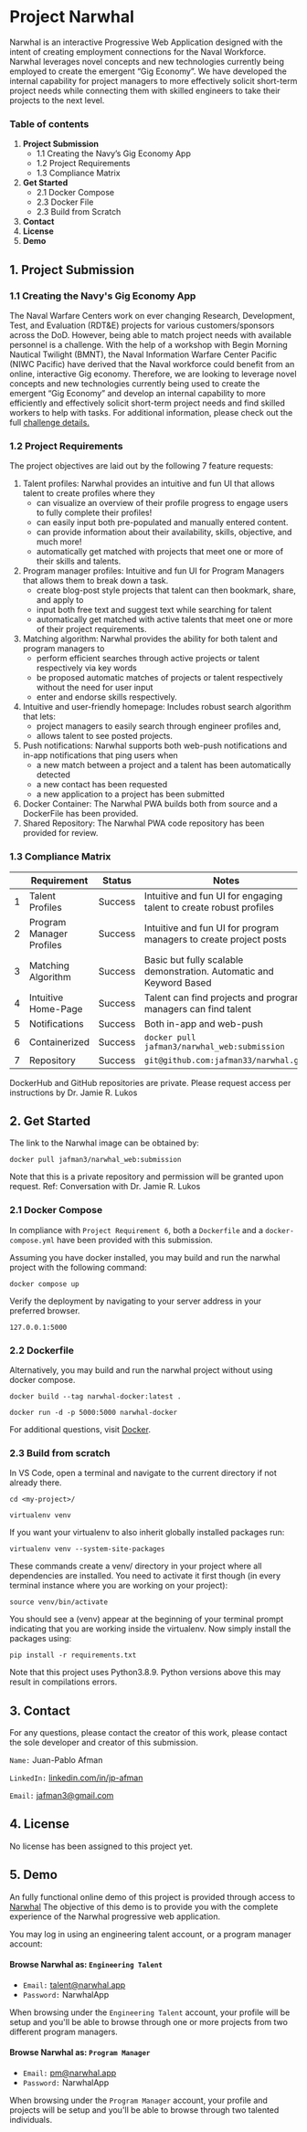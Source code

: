 # Project Narwhal
Narwhal is an interactive Progressive Web Application designed with the intent of creating employment connections for the Naval Workforce. Narwhal leverages novel concepts and new technologies currently being employed to create the emergent “Gig Economy”. We have developed the internal capability for project managers to more effectively solicit short-term project needs while connecting them with skilled engineers to take their projects to the next level.
### Table of contents
1. **Project Submission**
	- 1.1 Creating the Navy’s Gig Economy App
	- 1.2 Project Requirements
	- 1.3 Compliance Matrix
2. **Get Started**
	- 2.1 Docker Compose
	- 2.3 Docker File
	- 2.3 Build from Scratch
3. **Contact**
4. **License**
5. **Demo**

## 1. Project Submission

### 1.1 Creating the Navy's Gig Economy App

The Naval Warfare Centers work on ever changing Research, Development, Test, and Evaluation (RDT&E) projects for various customers/sponsors across the DoD. However, being able to match project needs with available personnel is a challenge. With the help of a workshop with Begin Morning Nautical Twilight (BMNT), the Naval Information Warfare Center Pacific (NIWC Pacific) have derived that the Naval workforce could benefit from an online, interactive Gig economy. Therefore, we are looking to leverage novel concepts and new technologies currently being used to create the emergent “Gig Economy” and develop an internal capability to more efficiently and effectively solicit short-term project needs and find skilled workers to help with tasks. For additional information, please check out the full [challenge details.](https://www.challenge.gov/?challenge=project-narwhal)

### 1.2 Project Requirements
The project objectives are laid out by the following 7 feature requests:
1.	Talent profiles: Narwhal provides an intuitive and fun UI that allows talent to create profiles where they
	- can visualize an overview of their profile progress to engage users to fully complete their profiles!
	- can easily input both pre-populated and manually entered content.
	- can provide information about their availability, skills, objective, and much more!
	- automatically get matched with projects that meet one or more of their skills and talents.
2.	Program manager profiles: Intuitive and fun UI for Program Managers that allows them to break down a task.
	- create blog-post style projects that talent can then bookmark, share, and apply to
	- input both free text and suggest text while searching for talent
	- automatically get matched with active talents that meet one or more of their project requirements.
3.	Matching algorithm: Narwhal provides the ability for both talent and program managers to
	-	perform efficient searches through active projects or talent respectively via key words 
	-	be proposed automatic matches of projects or talent respectively without the need for user input
	-	enter and endorse skills respectively.
4.	Intuitive and user-friendly homepage: Includes robust search algorithm that lets:
	-	project managers to easily search through engineer profiles and,
	-	allows talent to see posted projects.
5.	Push notifications: Narwhal supports both web-push notifications and in-app notifications that ping users when 
	-	a new match between a project and a talent has been automatically detected
	-	a new contact has been requested
	-	a new application to a project has been submitted
6.	Docker Container: The Narwhal PWA builds both from source and a DockerFile has been provided.
7.	Shared Repository: The Narwhal PWA code repository has been provided for review. 

### 1.3 Compliance Matrix
| |      Requirement          |     Status    |     Notes     |
|-|---------------------------|:-------------:|---------------|
|1| Talent Profiles 				|    Success    | Intuitive and fun UI for engaging talent to create robust profiles |
|2| Program Manager Profiles 		|    Success    | Intuitive and fun UI for program managers to create project posts |
|3| Matching Algorithm 				|    Success    | Basic but fully scalable demonstration. Automatic and Keyword Based |
|4| Intuitive Home-Page 			|    Success    | Talent can find projects and program managers can find talent |
|5| Notifications 					|    Success    | Both in-app and web-push          |
|6| Containerized 					|    Success    | `docker pull jafman3/narwhal_web:submission` |
|7| Repository 						|    Success    | `git@github.com:jafman33/narwhal.git` |

DockerHub and GitHub repositories are private. Please request access per instructions by Dr. Jamie R. Lukos

## 2. Get Started

The link to the Narwhal image can be obtained by:

`docker pull jafman3/narwhal_web:submission`

Note that this is a private repository and permission will be granted upon request.
Ref: Conversation with Dr. Jamie R. Lukos

### 2.1 Docker Compose

In compliance with ```Project Requirement 6```,  both a ```Dockerfile``` and a ```docker-compose.yml``` have been provided with this submission. 

Assuming you have docker installed, you may build and run the narwhal project with the following command:

```docker compose up```

Verify the deployment by navigating to your server address in your preferred browser.

``` 127.0.0.1:5000 ```

### 2.2 Dockerfile
Alternatively, you may build and run the narwhal project without using docker compose. 

```docker build --tag narwhal-docker:latest .```

```docker run -d -p 5000:5000 narwhal-docker```

For additional questions, visit [Docker](https://docker-curriculum.com/).

### 2.3 Build from scratch 
In VS Code, open a terminal and navigate to the current directory if not already there.

`cd <my-project>/`

`virtualenv venv`

If you want your virtualenv to also inherit globally installed packages run:

`virtualenv venv --system-site-packages`

These commands create a venv/ directory in your project where all dependencies are installed. You need to activate it first though (in every terminal instance where you are working on your project):

`source venv/bin/activate`

You should see a (venv) appear at the beginning of your terminal prompt indicating that you are working inside the virtualenv. 
Now simply install the packages using:

`pip install -r requirements.txt`

Note that this project uses Python3.8.9. Python versions above this may result in compilations errors.

## 3. Contact

For any questions, please contact the creator of this work, please contact the sole developer and creator of this submission.

`Name:` Juan-Pablo Afman

`LinkedIn:`  [linkedin.com/in/jp-afman](https://www.linkedin.com/in/jp-afman/)

`Email:` [jafman3@gmail.com](mailto:jp-afman@atlrobotics.com)

## 4. License

No license has been assigned to this project yet.

## 5. Demo
An fully functional online demo of this project is provided through access to [Narwhal](http://139.144.26.69) 
The objective of this demo is to provide you with the complete experience of the Narwhal progressive web application.

You may log in using an engineering talent account, or a program manager account:
#### Browse Narwhal as: `Engineering Talent`
- `Email:` talent@narwhal.app
- `Password:` NarwhalApp

When browsing under the `Engineering Talent` account, your profile will be setup and you'll be able to browse through one or more projects from two different program managers.

#### Browse Narwhal as: `Program Manager`
- `Email:` pm@narwhal.app
- `Password:` NarwhalApp

When browsing under the `Program Manager` account, your profile and projects will be setup and you'll be able to browse through two talented individuals.